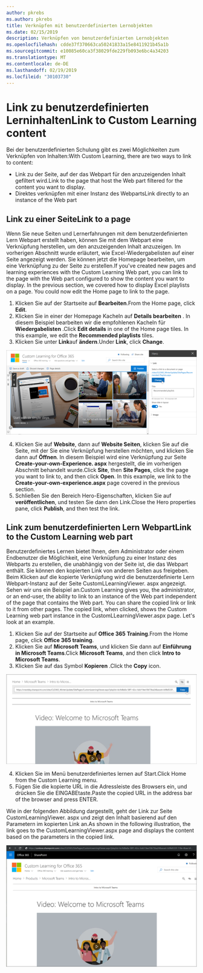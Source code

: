 ```yaml
---
author: pkrebs
ms.author: pkrebs
title: Verknüpfen mit benutzerdefinierten Lernobjekten
ms.date: 02/15/2019
description: Verknüpfen von benutzerdefinierten Lernobjekten
ms.openlocfilehash: cdde37f370663ca50241833a15e8411921b45a1b
ms.sourcegitcommit: e10085e60ca3f38029fde229fb093e6bc4a34203
ms.translationtype: MT
ms.contentlocale: de-DE
ms.lasthandoff: 02/19/2019
ms.locfileid: "30103730"
---
```

# <a name="link-to-custom-learning-content"></a><span data-ttu-id="e5e07-103">Link zu benutzerdefinierten Lerninhalten</span><span class="sxs-lookup"><span data-stu-id="e5e07-103">Link to Custom Learning content</span></span>

<span data-ttu-id="e5e07-104">Bei der benutzerdefinierten Schulung gibt es zwei Möglichkeiten zum Verknüpfen von Inhalten:</span><span class="sxs-lookup"><span data-stu-id="e5e07-104">With Custom Learning, there are two ways to link to content:</span></span>

- <span data-ttu-id="e5e07-105">Link zu der Seite, auf der das Webpart für den anzuzeigenden Inhalt gefiltert wird.</span><span class="sxs-lookup"><span data-stu-id="e5e07-105">Link to the page that host the Web part filtered for the content you want to display.</span></span> 
- <span data-ttu-id="e5e07-106">Direktes verknüpfen mit einer Instanz des Webparts</span><span class="sxs-lookup"><span data-stu-id="e5e07-106">Link directly to an instance of the Web part</span></span>

## <a name="link-to-a-page"></a><span data-ttu-id="e5e07-107">Link zu einer Seite</span><span class="sxs-lookup"><span data-stu-id="e5e07-107">Link to a page</span></span>

<span data-ttu-id="e5e07-p101">Wenn Sie neue Seiten und Lernerfahrungen mit dem benutzerdefinierten Lern Webpart erstellt haben, können Sie mit dem Webpart eine Verknüpfung herstellen, um den anzuzeigenden Inhalt anzuzeigen. Im vorherigen Abschnitt wurde erläutert, wie Excel-Wiedergabelisten auf einer Seite angezeigt werden. Sie können jetzt die Homepage bearbeiten, um eine Verknüpfung zu der Seite zu erstellen.</span><span class="sxs-lookup"><span data-stu-id="e5e07-p101">If you've created new pages and learning experiences with the Custom Learning Web part, you can link to the page with the Web part configured to show the content you want to display. In the previous section, we covered how to display Excel playlists on a page. You could now edit the Home page to link to the page.</span></span> 

1. <span data-ttu-id="e5e07-111">Klicken Sie auf der Startseite auf **Bearbeiten**.</span><span class="sxs-lookup"><span data-stu-id="e5e07-111">From the Home page, click **Edit**.</span></span>
2. <span data-ttu-id="e5e07-p102">Klicken Sie in einer der Homepage Kacheln auf **Details bearbeiten** . In diesem Beispiel bearbeiten wir die empfohlenen Kacheln für **Wiedergabelisten** .</span><span class="sxs-lookup"><span data-stu-id="e5e07-p102">Click **Edit details** in one of the Home page tiles. In this example, we edit the **Recommended playlists** tiles.</span></span>
3. <span data-ttu-id="e5e07-114">Klicken Sie unter **Link**auf **ändern**.</span><span class="sxs-lookup"><span data-stu-id="e5e07-114">Under **Link**, click **Change**.</span></span>

![CG-linktopage. png](media/cg-linktopage.png)

4. <span data-ttu-id="e5e07-p103">Klicken Sie auf **Website**, dann auf **Website Seiten**, klicken Sie auf die Seite, mit der Sie eine Verknüpfung herstellen möchten, und klicken Sie dann auf **Öffnen**. In diesem Beispiel wird eine Verknüpfung zur Seite **Create-your-own-Experience. aspx** hergestellt, die im vorherigen Abschnitt behandelt wurde.</span><span class="sxs-lookup"><span data-stu-id="e5e07-p103">Click **Site**, then **Site Pages**, click the page you want to link to, and then click **Open**. In this example, we link to the **Create-your-own-experience.aspx** page covered in the previous section.</span></span>
5. <span data-ttu-id="e5e07-118">Schließen Sie den Bereich Hero-Eigenschaften, klicken Sie auf **veröffentlichen**, und testen Sie dann den Link.</span><span class="sxs-lookup"><span data-stu-id="e5e07-118">Close the Hero properties pane, click **Publish**, and then test the link.</span></span> 

## <a name="link-to-the-custom-learning-web-part"></a><span data-ttu-id="e5e07-119">Link zum benutzerdefinierten Lern Webpart</span><span class="sxs-lookup"><span data-stu-id="e5e07-119">Link to the Custom Learning web part</span></span>
<span data-ttu-id="e5e07-p104">Benutzerdefiniertes Lernen bietet Ihnen, dem Administrator oder einem Endbenutzer die Möglichkeit, eine Verknüpfung zu einer Instanz des Webparts zu erstellen, die unabhängig von der Seite ist, die das Webpart enthält. Sie können den kopierten Link von anderen Seiten aus freigeben. Beim Klicken auf die kopierte Verknüpfung wird die benutzerdefinierte Lern Webpart-Instanz auf der Seite CustomLLearningViewer. aspx angezeigt. Sehen wir uns ein Beispiel an.</span><span class="sxs-lookup"><span data-stu-id="e5e07-p104">Custom Learning gives you, the administrator, or an end-user, the ability to link to an instance of the Web part independent of the page that contains the Web part. You can share the copied link or link to it from other pages. The copied link, when clicked, shows the Custom Learning web part instance in the CustomLLearningViewer.aspx page. Let's look at an example.</span></span> 

1. <span data-ttu-id="e5e07-124">Klicken Sie auf der Startseite auf **Office 365 Training**.</span><span class="sxs-lookup"><span data-stu-id="e5e07-124">From the Home page, click **Office 365 training**.</span></span>
2. <span data-ttu-id="e5e07-125">Klicken Sie auf **Microsoft Teams**, und klicken Sie dann auf **Einführung in Microsoft Teams**.</span><span class="sxs-lookup"><span data-stu-id="e5e07-125">Click **Microsoft Teams**, and then click **Intro to Microsoft Teams**.</span></span>
3. <span data-ttu-id="e5e07-126">Klicken Sie auf das Symbol **Kopieren** .</span><span class="sxs-lookup"><span data-stu-id="e5e07-126">Click the **Copy** icon.</span></span>

![CG-linktowebpart. png](media/cg-linktowebpart.png)

4. <span data-ttu-id="e5e07-128">Klicken Sie im Menü benutzerdefiniertes lernen auf Start.</span><span class="sxs-lookup"><span data-stu-id="e5e07-128">Click Home from the Custom Learning menu.</span></span>
5. <span data-ttu-id="e5e07-129">Fügen Sie die kopierte URL in die Adressleiste des Browsers ein, und drücken Sie die EINGABEtaste.</span><span class="sxs-lookup"><span data-stu-id="e5e07-129">Paste the copied URL in the address bar of the browser and press ENTER.</span></span> 

<span data-ttu-id="e5e07-130">Wie in der folgenden Abbildung dargestellt, geht der Link zur Seite CustomLearningViewer. aspx und zeigt den Inhalt basierend auf den Parametern im kopierten Link an.</span><span class="sxs-lookup"><span data-stu-id="e5e07-130">As shown in the following illustration, the link goes to the CustomLearningViewer.aspx page and displays the content based on the parameters in the copied link.</span></span> 

![CG-linktowebpartviewer. png](media/cg-linktowebpartviewer.png)

